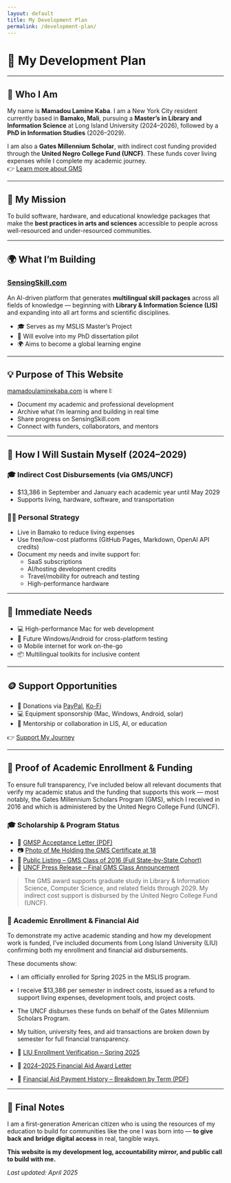 ```yaml
---
layout: default
title: My Development Plan
permalink: /development-plan/
---
```


# 🧭 My Development Plan

---

## 👤 Who I Am

My name is **Mamadou Lamine Kaba**. I am a New York City resident currently based in **Bamako, Mali**, pursuing a **Master’s in Library and Information Science** at Long Island University (2024–2026), followed by a **PhD in Information Studies** (2026–2029).

I am also a **Gates Millennium Scholar**, with indirect cost funding provided through the **United Negro College Fund (UNCF)**. These funds cover living expenses while I complete my academic journey.  
👉 [Learn more about GMS](https://gmsp.org)

---

## 🎯 My Mission

To build software, hardware, and educational knowledge packages that make the **best practices in arts and sciences** accessible to people across well-resourced and under-resourced communities.

---

## 🌍 What I’m Building

### [SensingSkill.com](https://www.sensingskill.com)

An AI-driven platform that generates **multilingual skill packages** across all fields of knowledge — beginning with **Library & Information Science (LIS)** and expanding into all art forms and scientific disciplines.

- 🎓 Serves as my MSLIS Master’s Project
- 🧪 Will evolve into my PhD dissertation pilot
- 🌍 Aims to become a global learning engine

---

## 💡 Purpose of This Website

[mamadoulaminekaba.com](https://www.mamadoulaminekaba.com) is where I:
- Document my academic and professional development
- Archive what I’m learning and building in real time
- Share progress on SensingSkill.com
- Connect with funders, collaborators, and mentors

---

## 🧩 How I Will Sustain Myself (2024–2029)

### 🎓 Indirect Cost Disbursements (via GMS/UNCF)
- $13,386 in September and January each academic year until May 2029
- Supports living, hardware, software, and transportation

### 🧑‍💻 Personal Strategy
- Live in Bamako to reduce living expenses
- Use free/low-cost platforms (GitHub Pages, Markdown, OpenAI API credits)
- Document my needs and invite support for:
  - SaaS subscriptions
  - AI/hosting development credits
  - Travel/mobility for outreach and testing
  - High-performance hardware

---

## 🔧 Immediate Needs

- 💻 High-performance Mac for web development
- 📱 Future Windows/Android for cross-platform testing
- 🌐 Mobile internet for work on-the-go
- 📦 Multilingual toolkits for inclusive content

---

## 🪙 Support Opportunities

- 💸 Donations via [PayPal](https://paypal.me/Mamadoukaba23), [Ko-Fi](https://ko-fi.com/mamadoukaba)
- 💻 Equipment sponsorship (Mac, Windows, Android, solar)
- 🧠 Mentorship or collaboration in LIS, AI, or education

👉 [Support My Journey](/support/)

---

## 📎 Proof of Academic Enrollment & Funding

To ensure full transparency, I’ve included below all relevant documents that verify my academic status and the funding that supports this work — most notably, the Gates Millennium Scholars Program (GMS), which I received in 2016 and which is administered by the United Negro College Fund (UNCF).

### 🎓 Scholarship & Program Status

- 📄 [GMSP Acceptance Letter (PDF)](/assets/docs/gmsp-acceptance-letter.pdf)
- 📷 [Photo of Me Holding the GMS Certificate at 18](/assets/images/gmsp-photo.jpg)
- 📄 [Public Listing – GMS Class of 2016 (Full State-by-State Cohort)](/assets/docs/gmsp-class-of-2016-full.pdf)
- 📄 [UNCF Press Release – Final GMS Class Announcement](/assets/docs/gmsp-2016-press-release.pdf)

> The GMS award supports graduate study in Library & Information Science, Computer Science, and related fields through 2029. My indirect cost support is disbursed by the United Negro College Fund (UNCF).

### 🏫 Academic Enrollment & Financial Aid

To demonstrate my active academic standing and how my development work is funded, I’ve included documents from Long Island University (LIU) confirming both my enrollment and financial aid disbursements.

These documents show:

- I am officially enrolled for Spring 2025 in the MSLIS program.

- I receive $13,386 per semester in indirect costs, issued as a refund to support living expenses, development tools, and project costs.

- The UNCF disburses these funds on behalf of the Gates Millennium Scholars Program.

- My tuition, university fees, and aid transactions are broken down by semester for full financial transparency.

- 📄 [LIU Enrollment Verification – Spring 2025](/assets/docs/liu-enrollment-verification.pdf)
- 📄 [2024–2025 Financial Aid Award Letter](/assets/docs/financial-aid-award.pdf)
- 📄 [Financial Aid Payment History – Breakdown by Term (PDF)](/assets/docs/financial-aid-payment-history.pdf)

---

## 🌱 Final Notes

I am a first-generation American citizen who is using the resources of my education to build for communities like the one I was born into — **to give back and bridge digital access** in real, tangible ways.

**This website is my development log, accountability mirror, and public call to build with me.**

*Last updated: April 2025*
